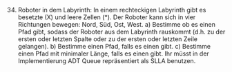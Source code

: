 34. Roboter in dem Labyrinth: 
In einem rechteckigen Labyrinth gibt es besetzte (X) und leere Zellen (*). Der Roboter 
kann sich in vier Richtungen bewegen: Nord, Süd, Ost, West.
a) Bestimme ob es einen Pfad gibt, sodass der Roboter aus dem Labyrinth rauskommt 
(d.h. zu der ersten oder letzten Spalte oder zu der ersten oder letzten Zeile 
gelangen). 
b) Bestimme einen Pfad, falls es einen gibt.
c) Bestimme einen Pfad mit minimaler Länge, falls es einen gibt. 
Ihr müsst in der Implementierung ADT Queue repräsentiert als SLLA benutzen. 
